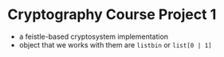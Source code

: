 # Cryptography Course Project 1

- a feistle-based cryptosystem implementation
- object that we works with them are `listbin` or `list[0 | 1]`

